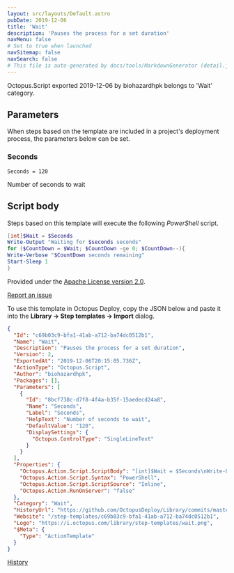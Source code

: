 ```yaml
---
layout: src/layouts/Default.astro
pubDate: 2019-12-06
title: 'Wait'
description: 'Pauses the process for a set duration'
navMenu: false
# Set to true when launched
navSitemap: false
navSearch: false
# This file is auto-generated by docs/tools/MarkdownGenerator (detail.js)
---
```


Octopus.Script exported 2019-12-06 by biohazardhpk belongs to 'Wait' category.

## Parameters

When steps based on the template are included in a project's deployment process, the parameters below can be set.


<div class="param">

### Seconds

`Seconds = 120`

Number of seconds to wait

</div>
        

## Script body

Steps based on this template will execute the following *PowerShell* script.

```powershell
[int]$Wait = $Seconds
Write-Output "Waiting for $seconds seconds"
for ($CountDown = $Wait; $CountDown -ge 0; $CountDown--){
Write-Verbose "$CountDown seconds remaining"
Start-Sleep 1
}
```

Provided under the [Apache License version 2.0](https://github.com/OctopusDeploy/Library/blob/master/LICENSE.txt).

[Report an issue](https://github.com/OctopusDeploy/Library/issues/new?assignees=&labels=&projects=&template=bug-report.yml&title=Issue%20with%20Wait&step-template=Wait)

<div class="get-json">

To use this template in Octopus Deploy, copy the JSON below and paste it into the **Library → Step templates → Import** dialog.

```json
{
  "Id": "c69b03c9-bfa1-41ab-a712-ba74dc0512b1",
  "Name": "Wait",
  "Description": "Pauses the process for a set duration",
  "Version": 2,
  "ExportedAt": "2019-12-06T20:15:05.736Z",
  "ActionType": "Octopus.Script",
  "Author": "biohazardhpk",
  "Packages": [],
  "Parameters": [
    {
      "Id": "8bcf738c-d7f8-4f4a-b35f-15aedecd24a8",
      "Name": "Seconds",
      "Label": "Seconds",
      "HelpText": "Number of seconds to wait",
      "DefaultValue": "120",
      "DisplaySettings": {
        "Octopus.ControlType": "SingleLineText"
      }
    }
  ],
  "Properties": {
    "Octopus.Action.Script.ScriptBody": "[int]$Wait = $Seconds\nWrite-Output \"Waiting for $seconds seconds\"\nfor ($CountDown = $Wait; $CountDown -ge 0; $CountDown--){\nWrite-Verbose \"$CountDown seconds remaining\"\nStart-Sleep 1\n}",
    "Octopus.Action.Script.Syntax": "PowerShell",
    "Octopus.Action.Script.ScriptSource": "Inline",
    "Octopus.Action.RunOnServer": "false"
  },
  "Category": "Wait",
  "HistoryUrl": "https://github.com/OctopusDeploy/Library/commits/master/step-templates//opt/buildagent/work/75443764cd38076d/step-templates/wait.json",
  "Website": "/step-templates/c69b03c9-bfa1-41ab-a712-ba74dc0512b1",
  "Logo": "https://i.octopus.com/library/step-templates/wait.png",
  "$Meta": {
    "Type": "ActionTemplate"
  }
}
```

[History](https://github.com/OctopusDeploy/Library/commits/master/step-templates/https://github.com/OctopusDeploy/Library/commits/master/step-templates//opt/buildagent/work/75443764cd38076d/step-templates/wait.json)

</div>
